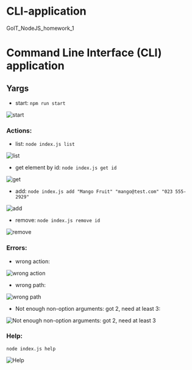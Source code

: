 # CLI-application

GoIT_NodeJS_homework_1

# Command Line Interface (CLI) application

## Yargs

- start:
`npm run start`
<p>
<img src="https://i.ibb.co/YcDyjSB/start.png" alt="start" border="0" width="auto" title="start">
</p>

### Actions:

- list:
`node index.js list`
<p>
<img src="https://i.ibb.co/s9Cyq3S/list.png" alt="list" border="0" width="auto" title="list">
</p>

- get element by id:
`node index.js get id`
<p>
<img src="https://i.ibb.co/N3qKfnv/get.png" alt="get" border="0" width="auto" title="get">
</p>

- add:
`node index.js add "Mango Fruit" "mango@test.com" "023 555-2929"`
<p>
<img src="https://i.ibb.co/LgvbRqD/add.png" alt="add" border="0" width="auto" title="add">
</p>

- remove:
`node index.js remove id`
<p>
<img src="https://i.ibb.co/jJ2H83D/remove.png" alt="remove" border="0" width="auto" title="remove">
</p>

### Errors:

- wrong action:
<p>
<img src="https://i.ibb.co/Vg2F3gr/wrong-action.png" alt="wrong action" border="0" width="auto" title="wrong action">
</p>

- wrong path:
<p>
<img src="https://i.ibb.co/Tc9jJNT/wrong-path.png" alt="wrong path" border="0" width="auto" title="wrong path">
</p>

- Not enough non-option arguments: got 2, need at least 3:
<p>
<img src="https://i.ibb.co/LgvbRqD/missing-arguments.jpg" alt="Not enough non-option arguments: got 2, need at least 3" border="0" width="auto" title="Not enough non-option arguments: got 2, need at least 3">
<p>

### Help:

`node index.js help`

<p>
<img src="https://i.ibb.co/s3Srgsb/help.png" alt="Help" border="0" width="auto" title="Help">
</p>
